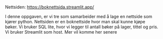 Nettsiden: https://boknettsida.streamlit.app/

I denne oppgaven, er vi tre som samarbeider med å lage en nettside som kjører python. Nettsiden er en boknettside hvor man skal kunne kjøpe bøker. Vi bruker SQL lite, hvor vi legger til antall bøker på lager, tittel og pris. Vi bruker Streamlit som host. Mer vil komme her senere

